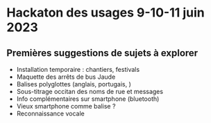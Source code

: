 # Hackaton des usages 9-10-11 juin 2023

## Premières suggestions de sujets à explorer

- Installation temporaire : chantiers, festivals
- Maquette des arrêts de bus Jaude
- Balises polyglottes (anglais, portugais, )
- Sous-titrage occitan des noms de rue et messages
- Info complémentaires sur smartphone (bluetooth)
- Vieux smartphone comme balise ?
- Reconnaissance vocale
